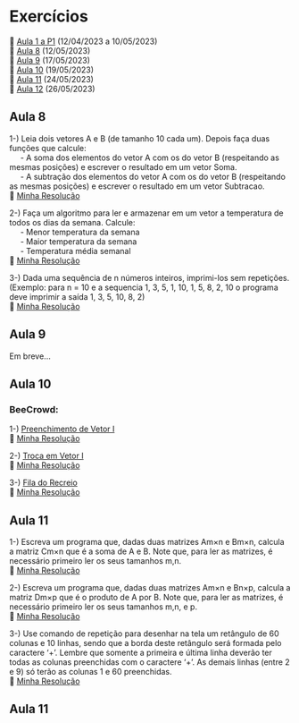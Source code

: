 # Exercícios
🔸 [Aula 1 a P1](https://github.com/Assaoka/Minha-Jornada-de-Aprendizado-em-C/tree/main/Exerc%C3%ADcios%20P1) (12/04/2023 a 10/05/2023)
<br>🔹 [Aula 8](https://github.com/Assaoka/Minha-Jornada-de-Aprendizado-em-C/tree/main/Exerc%C3%ADcios%20P2#aula-8) (12/05/2023)
<br>🔹 [Aula 9](https://github.com/Assaoka/Minha-Jornada-de-Aprendizado-em-C/blob/main/Exerc%C3%ADcios%20(P2)#aula-9) (17/05/2023)
<br>🔹 [Aula 10](https://github.com/Assaoka/Minha-Jornada-de-Aprendizado-em-C/blob/main/Exerc%C3%ADcios%20(P2)#aula-10) (19/05/2023)
<br>🔹 [Aula 11](https://github.com/Assaoka/Minha-Jornada-de-Aprendizado-em-C/blob/main/Exerc%C3%ADcios%20(P2)#aula-11) (24/05/2023)
<br>🔹 [Aula 12](https://github.com/Assaoka/Minha-Jornada-de-Aprendizado-em-C/blob/main/Exerc%C3%ADcios%20(P2)#aula-12) (26/05/2023)


## Aula 8
1-) Leia dois vetores A e B (de tamanho 10 cada um).  Depois faça duas funções que calcule:
<br>&nbsp;&nbsp;&nbsp;&nbsp;&nbsp;- A soma dos elementos do vetor A com os do vetor B (respeitando as mesmas posições) e escrever  o resultado em um vetor Soma.
<br>&nbsp;&nbsp;&nbsp;&nbsp;&nbsp;- A subtração dos elementos do vetor A com os do vetor B (respeitando as mesmas posições) e escrever  o resultado em um vetor Subtracao.
<br>🔹 [Minha Resolução](https://github.com/Assaoka/Minha-Jornada-de-Aprendizado-em-C/blob/main/Exerc%C3%ADcios%20P2/Aula8_Ex1_JoaoAssaoka.c)

2-) Faça um algoritmo para ler e armazenar em um vetor a temperatura de todos os dias da semana. Calcule:
<br>&nbsp;&nbsp;&nbsp;&nbsp;&nbsp;- Menor temperatura da semana
<br>&nbsp;&nbsp;&nbsp;&nbsp;&nbsp;- Maior temperatura da semana
<br>&nbsp;&nbsp;&nbsp;&nbsp;&nbsp;- Temperatura média semanal
<br>🔹 [Minha Resolução](https://github.com/Assaoka/Minha-Jornada-de-Aprendizado-em-C/blob/main/Exerc%C3%ADcios%20P2/Aula8_Ex2_JoaoAssaoka.c)

3-) Dada uma sequência de n números inteiros, imprimi-los sem repetições. (Exemplo: para n = 10 e a sequencia 1, 3, 5, 1, 10, 1, 5, 8, 2, 10 o programa deve imprimir a saída 1, 3, 5, 10, 8, 2)
<br>🔹 [Minha Resolução](https://github.com/Assaoka/Minha-Jornada-de-Aprendizado-em-C/blob/main/Exerc%C3%ADcios%20P2/Aula8_Ex3_JoaoAssaoka.c)



## Aula 9
Em breve...



## Aula 10
### BeeCrowd:
1-) [Preenchimento de Vetor I](https://www.beecrowd.com.br/judge/pt/problems/view/1173)
<br>🔹 [Minha Resolução](https://github.com/Assaoka/Minha-Jornada-de-Aprendizado-em-C/blob/main/Exerc%C3%ADcios%20P2/Aula10_Ex1_JoaoAssaoka.c)

2-) [Troca em Vetor I](https://www.beecrowd.com.br/judge/pt/problems/view/1175)
<br>🔹 [Minha Resolução](https://github.com/Assaoka/Minha-Jornada-de-Aprendizado-em-C/blob/main/Exerc%C3%ADcios%20P2/Aula10_Ex2_JoaoAssaoka.c)

3-) [Fila do Recreio](https://www.beecrowd.com.br/judge/pt/problems/view/1548)
<br>🔹 [Minha Resolução](https://github.com/Assaoka/Minha-Jornada-de-Aprendizado-em-C/blob/main/Exerc%C3%ADcios%20P2/Aula10_Ex3_JoaoAssaoka.c)



## Aula 11
1-) Escreva um programa que, dadas duas matrizes Am×n e Bm×n, calcula a matriz Cm×n que é a soma de A e B. Note que, para ler as matrizes, é necessário primeiro ler os seus tamanhos m,n.
<br>🔹 [Minha Resolução](https://github.com/Assaoka/Minha-Jornada-de-Aprendizado-em-C/blob/main/Exerc%C3%ADcios%20P2/Aula11_Ex1_JoaoAssaoka.c)

2-) Escreva um programa que, dadas duas matrizes Am×n e Bn×p, calcula a matriz Dm×p que é o produto de A por B. Note que, para ler as matrizes, é necessário primeiro ler os seus tamanhos m,n, e p.
<br>🔹 [Minha Resolução](https://github.com/Assaoka/Minha-Jornada-de-Aprendizado-em-C/blob/main/Exerc%C3%ADcios%20P2/Aula11_Ex2_JoaoAssaoka.c)

3-) Use comando de repetição para desenhar na tela um retângulo de 60 colunas e 10 linhas, sendo que a borda deste retângulo será formada pelo caractere ‘+’. Lembre que somente a primeira e última linha deverão ter todas as colunas preenchidas com o caractere ‘+’. As demais linhas (entre 2 e 9) só terão as colunas 1 e 60 preenchidas. 
<br>🔹 [Minha Resolução](https://github.com/Assaoka/Minha-Jornada-de-Aprendizado-em-C/blob/main/Exerc%C3%ADcios%20P2/Aula11_Ex3_JoaoAssaoka.c)



## Aula 11
